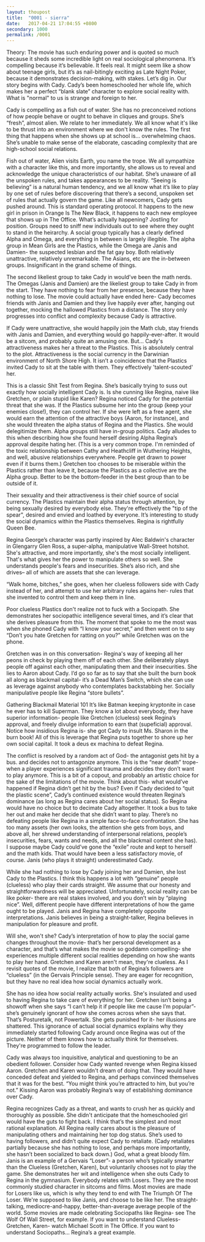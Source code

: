 ```yaml
---
layout: thoupost
title:  "0001 - sierra"
date:   2017-04-21 17:04:55 +0800
secondary: 1000
permalink: /0001
---
```


Theory: The movie has such enduring power and is quoted so much because it sheds some incredible light on real sociological phenomena.
It’s compelling because it’s believable. It feels real. It might seem like a show about teenage girls, but it’s as nail-bitingly exciting as Late Night Poker, because it demonstrates decision-making, with stakes.
Let’s dig in.
Our story begins with Cady.
Cady’s been homeschooled her whole life, which makes her a perfect “blank slate” character to explore social reality with. What is "normal" to us is strange and foreign to her.



Cady is compelling as a fish out of water.
She has no preconceived notions of how people behave or ought to behave in cliques and groups. She’s “fresh”, almost alien.
We relate to her immediately. We all know what it's like to be thrust into an environment where we don't know the rules.
The first thing that happens when she shows up at school is… overwhelming chaos. She’s unable to make sense of the elaborate, cascading complexity that are high-school social relations.

Fish out of water, Alien visits Earth, you name the trope. We all sympathize with a character like this, and more importantly, she allows us to reveal and acknowledge the unique characteristics of our habitat.
She’s unaware of all the unspoken rules, and takes appearances to be reality.
“Seeing is believing” is a natural human tendency, and we all know what it’s like to play by one set of rules before discovering that there’s a second, unspoken set of rules that actually govern the game.
Like all newcomers, Cady gets pushed around.
This is standard operating protocol. It happens to the new girl in prison in Orange Is The New Black, it happens to each new employee that shows up in The Office.
What’s actually happening? Jostling for position.
Groups need to sniff new individuals out to see where they ought to stand in the heirarchy. A social group typically has a clearly defined Alpha and Omega, and everything in between is largely illegible.
The alpha group in Mean Girls are the Plastics, while the Omega are Janis and Damien- the suspected lesbian and the fat gay boy. Both relatively unattractive, relatively unremarkable. The Asians, etc are the in-between groups. Insignificant in the grand scheme of things.

The second likeliest group to take Cady in would’ve been the math nerds.
The Omegas (Janis and Damien) are the likeliest group to take Cady in from the start.
They have nothing to fear from her presence, because they have nothing to lose. The movie could actually have ended here- Cady becomes friends with Janis and Damien and they live happily ever after, hanging out together, mocking the hallowed Plastics from a distance.
The story only progresses into conflict and complexity because Cady is attractive.

If Cady were unattractive, she would happily join the Math club, stay friends with Janis and Damien, and everything would go happily-ever-after. It would be a sitcom, and probably quite an amusing one.
But…
Cady's attractiveness makes her a threat to the Plastics.
This is absolutely central to the plot. Attractiveness is the social currency in the Darwinian environment of North Shore High. It isn’t a coincidence that the Plastics invited Cady to sit at the table with them. They effectively 'talent-scouted' her.

This is a classic Shit Test from Regina. She’s basically trying to suss out exactly how socially intelligent Cady is. Is she cunning like Regina, naive like Gretchen, or plain stupid like Karen?
Regina noticed Cady for the potential threat that she was. If the Plastics subsume her into the group (keep your enemies close!), they can control her.
If she were left as a free agent, she would earn the attention of the attractive boys (Aaron, for instance), and she would threaten the alpha status of Regina and the Plastics. She would delegitimize them.
Alpha groups still have in-group politics.
Cady alludes to this when describing how she found herself desiring Alpha Regina’s approval despite hating her. (This is a very common trope. I'm reminded of the toxic relationship between Cathy and Heathcliff in Wuthering Heights, and well, abusive relationships everywhere. People get drawn to power even if it burns them.)
Gretchen too chooses to be miserable within the Plastics rather than leave it, because the Plastics as a collective are the Alpha group. Better to be the bottom-feeder in the best group than to be outside of it.

Their sexuality and their attractiveness is their chief source of social currency.
The Plastics maintain their alpha status through attention, by being sexually desired by everybody else. They're effectively the "tip of the spear", desired and envied and loathed by everyone.
It’s interesting to study the social dynamics within the Plastics themselves.
Regina is rightfully Queen Bee.

Regina George’s character was partly inspired by Alec Baldwin's character in Glengarry Glen Ross, a super-alpha, manipulative Wall-Street hotshot.
She's attractive, and more importantly, she's the most socially intelligent. That's what gives her the power to manipulate others so well. She understands people's fears and insecurities. She’s also rich, and she drives– all of which are assets that she can leverage.

“Walk home, bitches,” she goes, when her clueless followers side with Cady instead of her, and attempt to use her arbitrary rules agains her- rules that she invented to control them and keep them in line.

Poor clueless Plastics don't realize not to fuck with a Sociopath.
She demonstrates her sociopathic intelligence several times, and it’s clear that she derives pleasure from this.
The moment that spoke to me the most was when she phoned Cady with “I know your secret,” and then went on to say “Don’t you hate Gretchen for ratting on you?” while Gretchen was on the phone.

Gretchen was in on this conversation- Regina's way of keeping all her peons in check by playing them off of each other.
She deliberately plays people off against each other, manipulating them and their insecurities. She lies to Aaron about Cady. I’d go so far as to say that she built the burn book all along as blackmail capital- it’s a Dead Man’s Switch, which she can use as leverage against anybody who contemplates backstabbing her.
Socially manipulative people like Regina “store bullets”.

Gathering Blackmail Material 101
It’s like Batman keeping kryptonite in case he ever has to kill Superman. They know a lot about everybody, they have superior information- people like Gretchen (clueless) seek Regina’s approval, and freely divulge information to earn that (supeficial) approval.
Notice how insidious Regina is- she got Cady to insult Ms. Sharon in the burn book! All of this is leverage that Regina puts together to shore up her own social capital.
It took a deus ex machina to defeat Regina.

The conflict is resolved by a random act of God- the antagonist gets hit by a bus. and decides not to antagonize anymore.
This is the “near death” trope- when a player experiences significant trauma and decides they don’t want to play anymore. This is a bit of a copout, and probably an artistic choice for the sake of the limitations of the movie.
Think about this- what would’ve happened if Regina didn’t get hit by the bus? Even if Cady decided to “quit the plastic scene”, Cady’s continued existence would threaten Regina’s dominance (as long as Regina cares about her social status). So Regina would have no choice but to decimate Cady altogether. It took a bus to take her out and make her decide that she didn’t want to play.
There’s no defeating people like Regina in a simple face-to-face confrontation.
She has too many assets (her own looks, the attention she gets from boys, and above all, her shrewd understanding of interpersonal relations, people’s insecurities, fears, wants and needs, and all the blackmail content she has).
I suppose maybe Cady could’ve gone the “exile” route and kept to herself and the math kids. That would have been a less satisfactory movie, of course.
Janis (who plays it straight) underestimated Cady.

While she had nothing to lose by Cady joining her and Damien, she lost Cady to the Plastics. I think this happens a lot with “genuine” people (clueless) who play their cards straight. We assume that our honesty and straightforwardness will be appreciated.
Unfortunately, social reality can be like poker- there are real stakes involved, and you don’t win by “playing nice”. Well, different people have different interpretations of how the game ought to be played. Janis and Regina have completely opposite interpretations. Janis believes in being a straight-talker, Regina believes in manipulation for pleasure and profit.

Will she, won't she?
Cady’s interpretation of how to play the social game changes throughout the movie- that’s her personal development as a character, and that’s what makes the movie so goddamn compelling- she experiences multiple different social realities depending on how she wants to play her hand.
Gretchen and Karen aren't mean, they're clueless.
As I revisit quotes of the movie, I realize that both of Regina’s followers are “clueless” (in the Gervais Principle sense). They are eager for recognition, but they have no real idea how social dynamics actually work.

She has no idea how social reality actually works. She's insulated and used to having Regina to take care of everything for her.
Gretchen isn’t being a showoff when she says “I can’t help it if people like me cause I’m popular”- she’s genuinely ignorant of how she comes across when she says that. That’s Posturetalk, not Powertalk. She gets punished for it- her illusions are shattered.
This ignorance of actual social dynamics explains why they immediately started following Cady around once Regina was out of the picture. Neither of them knows how to actually think for themselves. They're programmed to follow the leader.

Cady was always too inquisitive, analytical and questioning to be an obedient follower.
Consider how Cady wanted revenge when Regina kissed Aaron. Gretchen and Karen wouldn't dream of doing that. They would have conceded defeat and yielded to Regina, and perhaps convinced themselves that it was for the best. “You might think you’re attracted to him, but you’re not.”
Kissing Aaron was probably Regina’s way of establishing dominance over Cady.

Regina recognizes Cady as a threat, and wants to crush her as quickly and thoroughly as possible. She didn't anticipate that the homeschooled girl would have the guts to fight back.
I think that’s the simplest and most rational explanation. All Regina really cares about is the pleasure of manipulating others and maintaining her top dog status. She’s used to having followers, and didn’t quite expect Cady to retaliate. (Cady retaliates partially because she has nothing to lose, and perhaps more importantly, she hasn’t been socialized to back down.)
God, what a great bloody film.
Janis is an example of a Gervais “Loser”- a person who’s typically smarter than the Clueless (Gretchen, Karen), but voluntarily chooses not to play the game. She demonstrates her wit and intelligence when she outs Cady to Regina in the gymnasium.
Everybody relates with Losers.
They are the most commonly studied character in sitcoms and films. Most movies are made for Losers like us, which is why they tend to end with The Triumph Of The Loser. We're supposed to like Janis, and choose to be like her. The straight-talking, mediocre-and-happy, better-than-average average people of the world. Some movies are made celebrating Sociopaths like Regina- see The Wolf Of Wall Street, for example.
If you want to understand Clueless- Gretchen, Karen- watch Michael Scott in The Office. If you want to understand Sociopaths… Regina’s a great example.
